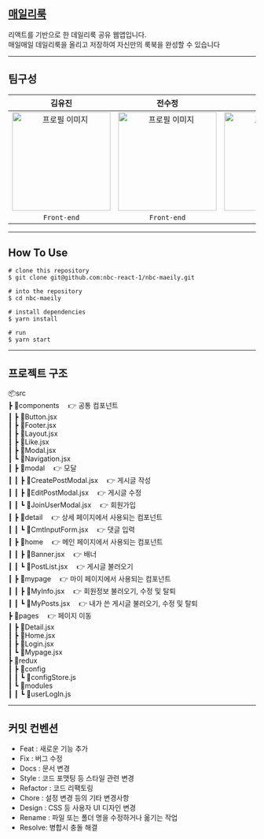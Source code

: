 ## [매일리룩](https://nbc-maeily.vercel.app/)

리액트를 기반으로 한 데일리룩 공유 웹앱입니다.<br>
매일매일 데일리룩을 올리고 저장하여 자신만의 룩북을 완성할 수 있습니다<br>

---

## 팀구성

|                                                김유진                                                |                                                전수정                                                 |                                                김진수                                                |                                                유희정                                                 |
| :--------------------------------------------------------------------------------------------------: | :---------------------------------------------------------------------------------------------------: | :--------------------------------------------------------------------------------------------------: | :---------------------------------------------------------------------------------------------------: |
| <img src="https://avatars.githubusercontent.com/u/129598273?v=4" alt="프로필 이미지" width="200px"/> | <img src="https://avatars.githubusercontent.com/u/133937368?v=4" alt="프로필 이미지" width="200px" /> | <img src="https://avatars.githubusercontent.com/u/78424449?v=4" alt="프로필 이미지" width="200px" /> | <img src="https://avatars.githubusercontent.com/u/126348461?v=4" alt="프로필 이미지" width="200px" /> |
|                                             `Front-end`                                              |                                              `Front-end`                                              |                                             `Front-end`                                              |                                              `Front-end`                                              |

---

## How To Use

```
# clone this repository
$ git clone git@github.com:nbc-react-1/nbc-maeily.git

# into the repository
$ cd nbc-maeily

# install dependencies
$ yarn install

# run
$ yarn start
```

---

## 프로젝트 구조

📦src<br>
┣ 📂components&emsp; 👉 공통 컴포넌트<br>
┃ ┣ 📜Button.jsx<br>
┃ ┣ 📜Footer.jsx<br>
┃ ┣ 📜Layout.jsx<br>
┃ ┣ 📜Like.jsx<br>
┃ ┣ 📜Modal.jsx<br>
┃ ┗ 📜Navigation.jsx<br>
┃ ┣ 📂modal &emsp;👉 모달<br>
┃ ┃ ┣ 📜CreatePostModal.jsx&emsp; 👉 게시글 작성<br>
┃ ┃ ┣ 📜EditPostModal.jsx &emsp;👉 게시글 수정<br>
┃ ┃ ┗ 📜JoinUserModal.jsx &emsp;👉 회원가입<br>
┃ ┣ 📂detail &emsp;👉 상세 페이지에서 사용되는 컴포넌트<br>
┃ ┃ ┗ 📜CmtInputForm.jsx&emsp; 👉 댓글 입력<br>
┃ ┣ 📂home &emsp;👉 메인 페이지에서 사용되는 컴포넌트<br>
┃ ┃ ┣ 📜Banner.jsx &emsp;👉 배너<br>
┃ ┃ ┗ 📜PostList.jsx &emsp;👉 게시글 불러오기<br>
┃ ┣ 📂mypage &emsp;👉 마이 페이지에서 사용되는 컴포넌트<br>
┃ ┃ ┣ 📜MyInfo.jsx &emsp;👉 회원정보 불러오기, 수정 및 탈퇴<br>
┃ ┃ ┗ 📜MyPosts.jsx&emsp; 👉 내가 쓴 게시글 불러오기, 수정 및 탈퇴<br>
┣ 📂pages&emsp; 👉 페이지 이동<br>
┃ ┣ 📜Detail.jsx<br>
┃ ┣ 📜Home.jsx<br>
┃ ┣ 📜Login.jsx<br>
┃ ┗ 📜Mypage.jsx<br>
┣ 📂redux<br>
┃ ┣ 📂config<br>
┃ ┃ ┗ 📜configStore.js<br>
┃ ┗ 📂modules<br>
┃ ┃ ┗ 📜userLogIn.js<br>

---

## 커밋 컨벤션

- Feat : 새로운 기능 추가
- Fix : 버그 수정
- Docs : 문서 변경
- Style : 코드 포맷팅 등 스타일 관련 변경
- Refactor : 코드 리팩토링
- Chore : 설정 변경 등의 기타 변경사항
- Design : CSS 등 사용자 UI 디자인 변경
- Rename : 파일 또는 폴더 명을 수정하거나 옮기는 작업
- Resolve: 병합시 충돌 해결
